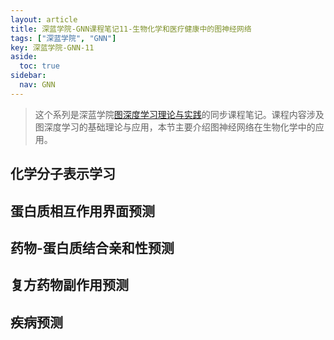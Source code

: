 ```yaml
---
layout: article
title: 深蓝学院-GNN课程笔记11-生物化学和医疗健康中的图神经网络
tags: ["深蓝学院", "GNN"]
key: 深蓝学院-GNN-11
aside:
  toc: true
sidebar:
  nav: GNN
---
```


> 这个系列是深蓝学院[图深度学习理论与实践](https://www.shenlanxueyuan.com/course/376?source=1)的同步课程笔记。课程内容涉及图深度学习的基础理论与应用，本节主要介绍图神经网络在生物化学中的应用。
<!--more-->

## 化学分子表示学习

## 蛋白质相互作用界面预测

## 药物-蛋白质结合亲和性预测

## 复方药物副作用预测

## 疾病预测